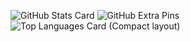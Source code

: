 ![GitHub Stats Card](https://github-readme-stats.vercel.app/api?username=Kenzo-Fujisaki&count_private=true&theme=chartreuse-dark)
![GitHub Extra Pins](https://github-readme-stats.vercel.app/api/pin/?username=Kenzo-Fujisaki&repo=homebridge-switchbot-for-mac&count_private=true&theme=chartreuse-dark)
![Top Languages Card (Compact layout)](https://github-readme-stats.vercel.app/api/top-langs/?username=Kenzo-Fujisaki&layout=compact&count_private=true&theme=chartreuse-dark)


<!--
**Kenzo-Fujisaki/Kenzo-Fujisaki** is a ✨ _special_ ✨ repository because its `README.md` (this file) appears on your GitHub profile.

Here are some ideas to get you started:

- 🔭 I’m currently working on ...
- 🌱 I’m currently learning ...
- 👯 I’m looking to collaborate on ...
- 🤔 I’m looking for help with ...
- 💬 Ask me about ...
- 📫 How to reach me: ...
- 😄 Pronouns: ...
- ⚡ Fun fact: ...
-->
